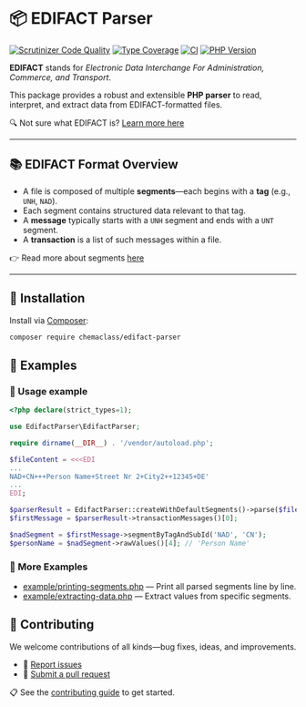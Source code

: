# 📦 EDIFACT Parser

[![Scrutinizer Code Quality](https://scrutinizer-ci.com/g/Chemaclass/EdifactParser/badges/quality-score.png?b=master)](https://scrutinizer-ci.com/g/Chemaclass/EdifactParser/?branch=master)
[![Type Coverage](https://shepherd.dev/github/Chemaclass/EdifactParser/coverage.svg)](https://shepherd.dev/github/chemaclass/EdifactParser)
[![CI](https://github.com/Chemaclass/EdifactParser/workflows/CI/badge.svg?branch=master)](https://github.com/Chemaclass/EdifactParser/actions)
[![PHP Version](https://img.shields.io/badge/php-%3E%3D%208.0-8892BF.svg?style=flat-square)](https://php.net/)

**EDIFACT** stands for _Electronic Data Interchange For Administration, Commerce, and Transport_.

This package provides a robust and extensible **PHP parser** to read, interpret, and extract data from EDIFACT-formatted files.

🔍 Not sure what EDIFACT is? [Learn more here](/docu/README.md)

---

## 📚 EDIFACT Format Overview

- A file is composed of multiple **segments**—each begins with a **tag** (e.g., `UNH`, `NAD`).
- Each segment contains structured data relevant to that tag.
- A **message** typically starts with a `UNH` segment and ends with a `UNT` segment.
- A **transaction** is a list of such messages within a file.

👉 Read more about segments [here](/docu/segments/README.md)

---

## 💾 Installation

Install via [Composer](https://packagist.org/packages/chemaclass/edifact-parser):

```bash
composer require chemaclass/edifact-parser
```

## 🧪 Examples

### 🔎 Usage example

```php
<?php declare(strict_types=1);

use EdifactParser\EdifactParser;

require dirname(__DIR__) . '/vendor/autoload.php';

$fileContent = <<<EDI
...
NAD+CN+++Person Name+Street Nr 2+City2++12345+DE'
...
EDI;

$parserResult = EdifactParser::createWithDefaultSegments()->parse($fileContent);
$firstMessage = $parserResult->transactionMessages()[0];

$nadSegment = $firstMessage->segmentByTagAndSubId('NAD', 'CN');
$personName = $nadSegment->rawValues()[4]; // 'Person Name'
```

### 📂 More Examples

- [example/printing-segments.php](example/printing-segments.php) — Print all parsed segments line by line.
- [example/extracting-data.php](example/extracting-data.php) — Extract values from specific segments.

## 🤝 Contributing

We welcome contributions of all kinds—bug fixes, ideas, and improvements.

- 🐛 [Report issues](https://github.com/Chemaclass/EdifactParser/issues)
- 🔧 [Submit a pull request](https://github.com/Chemaclass/EdifactParser/pulls)

📋 See the [contributing guide](.github/CONTRIBUTING.md) to get started.

